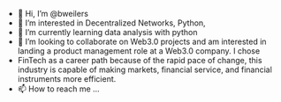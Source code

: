 - 👋 Hi, I’m @bweilers
- 👀 I’m interested in Decentralized Networks, Python,
- 🌱 I’m currently learning data analysis with python
- 💞️ I’m looking to collaborate on Web3.0 projects and am interested in landing a product management role at a Web3.0 company. I chose 
- FinTech as a career path because of the rapid pace of change, this industry is capable of making markets, financial service, and financial instruments more efficient.
- 📫 How to reach me ...


